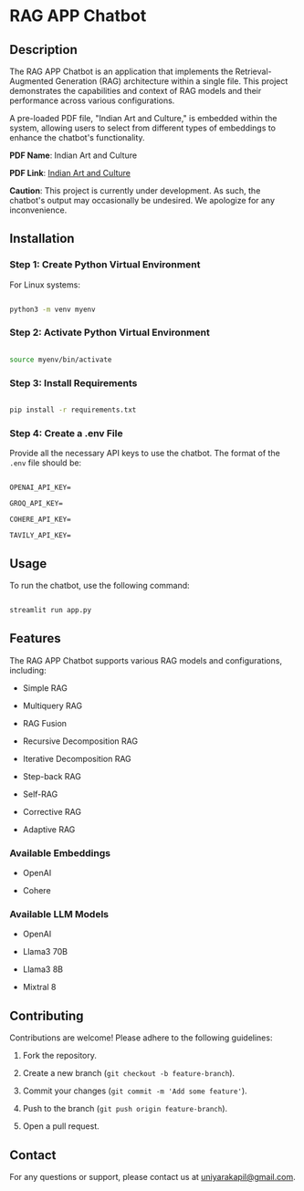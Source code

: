 # RAG APP Chatbot 

 

## Description 

The RAG APP Chatbot is an application that implements the Retrieval-Augmented Generation (RAG) architecture within a single file. This project demonstrates the capabilities and context of RAG models and their performance across various configurations.  

 

A pre-loaded PDF file, "Indian Art and Culture," is embedded within the system, allowing users to select from different types of embeddings to enhance the chatbot's functionality. 

 

**PDF Name**: Indian Art and Culture  

**PDF Link**: [Indian Art and Culture](https://drive.google.com/file/d/1inDvijg906FjxU3oyDoThe5EPXY9BYEW/view?usp=sharing) 

 

**Caution**: This project is currently under development. As such, the chatbot's output may occasionally be undesired. We apologize for any inconvenience. 

 

## Installation 

 

### Step 1: Create Python Virtual Environment 

For Linux systems: 

```bash 

python3 -m venv myenv 

``` 

 

### Step 2: Activate Python Virtual Environment 

```bash 

source myenv/bin/activate 

``` 

 

### Step 3: Install Requirements 

```bash 

pip install -r requirements.txt 

``` 

 

### Step 4: Create a .env File 

Provide all the necessary API keys to use the chatbot. The format of the `.env` file should be: 

``` 

OPENAI_API_KEY= 

GROQ_API_KEY= 

COHERE_API_KEY= 

TAVILY_API_KEY= 

``` 

 

## Usage 

To run the chatbot, use the following command: 

```bash 

streamlit run app.py 

``` 

 

## Features 

The RAG APP Chatbot supports various RAG models and configurations, including: 

 

- Simple RAG 

- Multiquery RAG 

- RAG Fusion 

- Recursive Decomposition RAG 

- Iterative Decomposition RAG 

- Step-back RAG 

- Self-RAG 

- Corrective RAG 

- Adaptive RAG 

 

### Available Embeddings 

- OpenAI 

- Cohere 

 

### Available LLM Models 

- OpenAI 

- Llama3 70B 

- Llama3 8B 

- Mixtral 8 

 

## Contributing 

Contributions are welcome! Please adhere to the following guidelines: 

 

1. Fork the repository. 

2. Create a new branch (`git checkout -b feature-branch`). 

3. Commit your changes (`git commit -m 'Add some feature'`). 

4. Push to the branch (`git push origin feature-branch`). 

5. Open a pull request. 

 

 

## Contact 

For any questions or support, please contact us at [uniyarakapil@gmail.com](uniyarakapil@gmail.com). 

 
